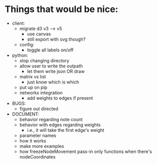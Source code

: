 # Things that would be nice:
- client:
    - migrate d3 v3 --> v5
        - use canvas
        - still export with svg though?
    - config:
        - toggle all labels on/off
- python:
    - stop changing directory
    - allow user to write the outpath
        - let them write json OR draw
    - matrix vs list
        - just _know_ which is which
    - put up on pip
    - networkx integration
        - add weights to edges if present
- BUGS:
    - figure out directed
- DOCUMENT:
    - behavior regarding note count
    - behavior with edges regarding weights
        - i.e., it will take the first edge's weight
    - parameter names
    - how it works
    - make more examples
    - how freezeNodeMovement pass-in only functions when there's nodeCoordinates

